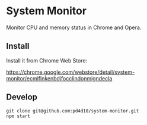 # System Monitor

Monitor CPU and memory status in Chrome and Opera.

## Install

Install it from Chrome Web Store:

https://chrome.google.com/webstore/detail/system-monitor/ecmlflnkenbdjfocclindonmigndecla

## Develop

```
git clone git@github.com:pd4d10/system-monitor.git
npm start
```
